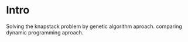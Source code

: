 # Intro

Solving the knapstack problem by genetic algorithm aproach. comparing dynamic programming aproach.